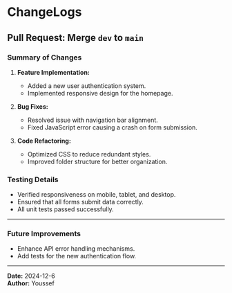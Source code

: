 # ChangeLogs

## Pull Request: Merge `dev` to `main`

### Summary of Changes
1. **Feature Implementation:**
   - Added a new user authentication system.
   - Implemented responsive design for the homepage.

2. **Bug Fixes:**
   - Resolved issue with navigation bar alignment.
   - Fixed JavaScript error causing a crash on form submission.

3. **Code Refactoring:**
   - Optimized CSS to reduce redundant styles.
   - Improved folder structure for better organization.

### Testing Details
- Verified responsiveness on mobile, tablet, and desktop.
- Ensured that all forms submit data correctly.
- All unit tests passed successfully.

---

### Future Improvements
- Enhance API error handling mechanisms.
- Add tests for the new authentication flow.

---

**Date:** 2024-12-6  
**Author:** Youssef 